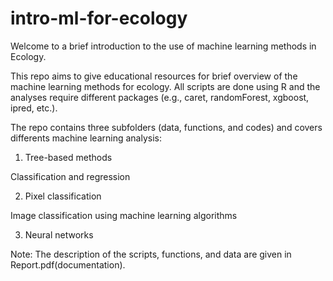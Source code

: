 # intro-ml-for-ecology

Welcome to a brief introduction to the use of machine learning methods in Ecology.

This repo aims to give educational resources for brief overview of the machine learning methods for ecology. 
All scripts are done using R and the analyses require different packages (e.g., caret, randomForest, xgboost, ipred, etc.).

The repo contains three subfolders (data, functions, and codes) and covers differents machine learning analysis:

1. Tree-based methods

Classification and regression

2. Pixel classification 

Image classification using machine learning algorithms

3. Neural networks 

Note: The description of the scripts, functions, and data are given in Report.pdf(documentation).
